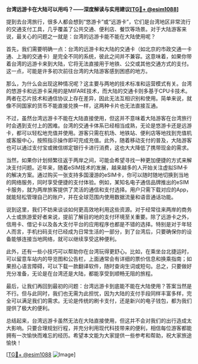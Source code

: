 **台湾远游卡在大陆可以用吗？——深度解读与实用建议[[TG💪+ @esim1088](https://t.me/s/esim1088)]**

提到去台湾旅行，很多人都会想到“悠游卡”或“远游卡”，它们是台湾地区非常流行的交通支付工具，几乎覆盖了公共交通、便利店、餐饮等场景。对于大陆游客来说，最关心的问题之一就是：台湾的远游卡能不能在大陆使用呢？

首先，我们需要明确一点：台湾的远游卡和大陆的交通卡（如北京的市政交通一卡通、上海的交通卡）是完全不同的系统，彼此之间并不兼容。这意味着，如果你带着台湾的远游卡来到大陆，它将无法直接用于地铁、公交或其他交通方式的支付。这一点，可能是许多初次前往台湾的大陆游客感到困惑的地方。

那么，为什么会出现这种情况呢？这主要与两地的技术标准和运营模式有关。台湾的悠游卡和远游卡采用的是MIFARE技术，而大陆的交通卡则多基于CPU卡技术。两者在芯片技术和通信协议上存在差异，因此无法互相识别和使用。简单来说，就像不同国家的货币不能直接兑换一样，这两种卡片也无法直接互通。

不过，虽然台湾远游卡不能在大陆直接使用，但这并不意味着大陆游客在台湾旅行时会遇到支付上的困难。台湾的交通卡体系已经相当成熟，无论是悠游卡还是远游卡，都可以轻松地充值并使用。游客只需在机场、地铁站、便利店等地找到充值机或客服中心，按照指示操作即可完成充值。此外，随着移动支付的普及，大陆游客也可以通过支付宝或微信绑定银行卡进行消费，这也大大降低了携带现金的需求。

当然，如果你计划频繁往返于两岸之间，可能会希望寻找一种更加便捷的方式来解决支付问题。近年来，随着eSIM技术的发展，越来越多的人开始关注虚拟SIM卡的解决方案。通过购买一张支持多国漫游的eSIM卡，你可以随时随地切换到当地的网络服务，同时享受便捷的支付体验。例如，某知名电子通信品牌推出的eSIM卡服务，就为两岸旅客提供了灵活的通信和支付选择。用户只需下载对应的App，就能轻松管理自己的账户，并在全球范围内使用数据流量和语音通话功能。

说到这里，我们不妨来谈谈如何更高效地利用这些资源。对于经常往来两岸的商务人士或旅游爱好者来说，提前了解目的地的支付环境至关重要。除了远游卡之外，信用卡、借记卡以及各大支付平台的应用程序也都是不错的选择。特别是对于年轻人而言，手机扫码支付已经成为日常生活的一部分，到了台湾后，只要确保你的设备能够连接当地网络，就可以继续享受这种便利。

此外，还有一些小技巧可以帮助你在台湾玩得更舒心。比如，在乘坐台北捷运时，可以留意车站内的导览图和公告栏，上面通常会有详细的票价信息和换乘指南；如果担心语言障碍，可以下载一款翻译软件，随时查询生词或短句。总之，只要做好充分准备，无论是在台湾还是大陆，都能享受到顺畅无阻的旅程。

最后，让我们再回到最初的问题：台湾远游卡到底能不能在大陆使用？答案当然是不行。但与此同时，我们也无需为此担忧，因为大陆的支付手段同样丰富多样，完全可以满足我们的需求。无论是传统的刷卡支付，还是新兴的电子钱包，都为我们提供了极大的便利。

总结起来，台湾远游卡虽然无法在大陆直接使用，但这并不会对我们的出行造成太大影响。只要合理规划行程，并充分利用现代科技带来的便利，相信每位游客都能拥有一次愉快而难忘的经历。希望本文能为大家提供一些参考和帮助，祝大家旅途愉快！

[[TG💪+ @esim1088](https://t.me/s/esim1088) ![Image](https://i.postimg.cc/4NQfJmqS/Snipaste-2025-05-13-00-14-12.png)]